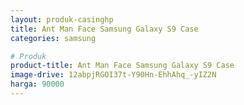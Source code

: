 ```yaml
---
layout: produk-casinghp
title: Ant Man Face Samsung Galaxy S9 Case
categories: samsung

# Produk
product-title: Ant Man Face Samsung Galaxy S9 Case
image-drive: 12abpjRGOI37t-Y90Hn-EhhAhq_-yIZ2N
harga: 90000
---
```

